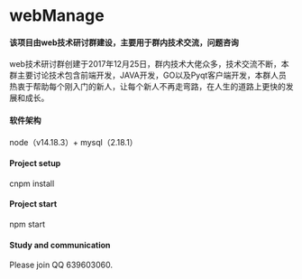 # webManage

#### 该项目由web技术研讨群建设，主要用于群内技术交流，问题咨询

web技术研讨群创建于2017年12月25日，群内技术大佬众多，技术交流不断，本群主要讨论技术包含前端开发，JAVA开发，GO以及Pyqt客户端开发，本群人员热衷于帮助每个刚入门的新人，让每个新人不再走弯路，在人生的道路上更快的发展和成长。

#### 软件架构

node（v14.18.3）+ mysql（2.18.1）

#### Project setup

cnpm install

#### Project start

npm start

#### Study and communication

Please join QQ 639603060.